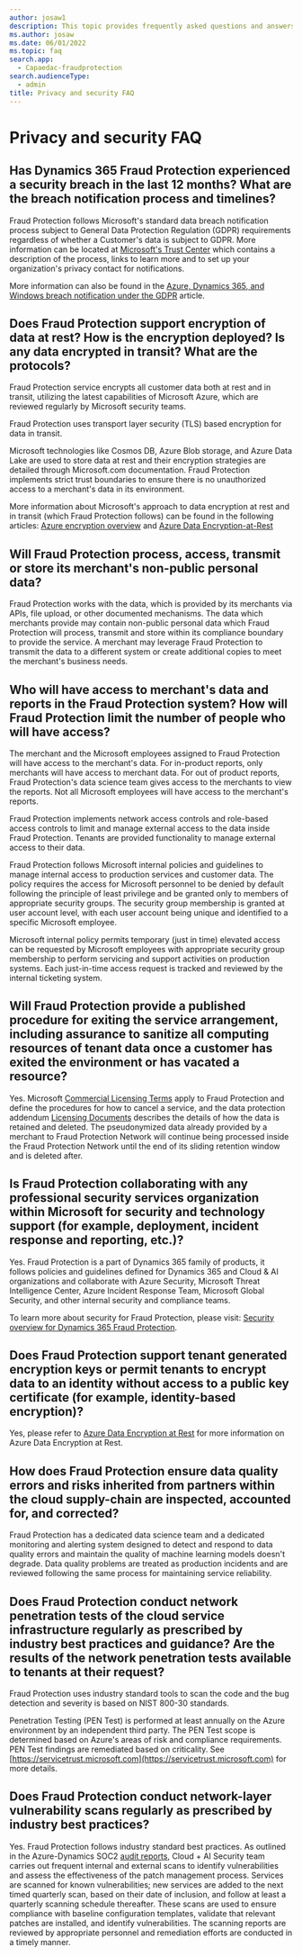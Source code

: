 ```yaml
---
author: josaw1
description: This topic provides frequently asked questions and answers (FAQ) about privacy and security in Microsoft Dynamics 365 Fraud Protection.
ms.author: josaw
ms.date: 06/01/2022
ms.topic: faq
search.app: 
  - Capaedac-fraudprotection
search.audienceType:
  - admin
title: Privacy and security FAQ
---
```


# Privacy and security FAQ

## Has Dynamics 365 Fraud Protection experienced a security breach in the last 12 months? What are the breach notification process and timelines? 

Fraud Protection follows Microsoft's standard data breach notification process subject to General Data Protection Regulation (GDPR) requirements regardless of whether a Customer's data is subject to GDPR. More information can be located at [Microsoft's Trust Center](https://www.microsoft.com/trust-center/privacy/gdpr-data-breach) which contains a description of the process, links to learn more and to set up your organization's privacy contact for notifications.

More information can also be found in the [Azure, Dynamics 365, and Windows breach notification under the GDPR](/compliance/regulatory/gdpr-breach-azure-dynamics-windows.md) article.

## Does Fraud Protection support encryption of data at rest? How is the encryption deployed? Is any data encrypted in transit? What are the protocols? 

Fraud Protection service encrypts all customer data both at rest and in transit, utilizing the latest capabilities of Microsoft Azure, which are reviewed regularly by Microsoft security teams.

Fraud Protection uses transport layer security (TLS) based encryption for data in transit.

Microsoft technologies like Cosmos DB, Azure Blob storage, and Azure Data Lake are used to store data at rest and their encryption strategies are detailed through Microsoft.com documentation. Fraud Protection implements strict trust boundaries to ensure there is no unauthorized access to a merchant's data in its environment.

More information about Microsoft's approach to data encryption at rest and in transit (which Fraud Protection follows) can be found in the following articles: [Azure encryption overview](/azure/security/fundamentals/encryption-overview.md) and [Azure Data Encryption-at-Rest](/azure/security/fundamentals/encryption-atrest)

## Will Fraud Protection process, access, transmit or store its merchant's non-public personal data?  

Fraud Protection works with the data, which is provided by its merchants via APIs, file upload, or other documented mechanisms. The data which merchants provide may contain non-public personal data which Fraud Protection will process, transmit and store within its compliance boundary to provide the service. A merchant may leverage Fraud Protection to transmit the data to a different system or create additional copies to meet the merchant's business needs.

## Who will have access to merchant's data and reports in the Fraud Protection system? How will Fraud Protection limit the number of people who will have access?

The merchant and the Microsoft employees assigned to Fraud Protection will have access to the merchant's data. For in-product reports, only merchants will have access to merchant data. For out of product reports, Fraud Protection's data science team gives access to the merchants to view the reports. Not all Microsoft employees will have access to the merchant's reports.

Fraud Protection implements network access controls and role-based access controls to limit and manage external access to the data inside Fraud Protection. Tenants are provided functionality to manage external access to their data.

Fraud Protection follows Microsoft internal policies and guidelines to manage internal access to production services and customer data. The policy requires the access for Microsoft personnel to be denied by default following the principle of least privilege and be granted only to members of appropriate security groups. The security group membership is granted at user account level, with each user account being unique and identified to a specific Microsoft employee.

Microsoft internal policy permits temporary (just in time) elevated access can be requested by Microsoft employees with appropriate security group membership to perform servicing and support activities on production systems. Each just-in-time access request is tracked and reviewed by the internal ticketing system.

## Will Fraud Protection provide a published procedure for exiting the service arrangement, including assurance to sanitize all computing resources of tenant data once a customer has exited the environment or has vacated a resource?   

Yes. Microsoft [Commercial Licensing Terms](https://www.microsoft.com/licensing/terms/welcome/welcomepage) apply to Fraud Protection and define the procedures for how to cancel a service, and the data protection addendum [Licensing Documents](https://www.microsoft.com/licensing/docs/view/Microsoft-Products-and-Services-Data-Protection-Addendum-DPA) describes the details of how the data is retained and deleted. The pseudonymized data already provided by a merchant to Fraud Protection Network will continue being processed inside the Fraud Protection Network until the end of its sliding retention window and is deleted after.

## Is Fraud Protection collaborating with any professional security services organization within Microsoft for security and technology support (for example, deployment, incident response and reporting, etc.)? 

Yes. Fraud Protection is a part of Dynamics 365 family of products, it follows policies and guidelines defined for Dynamics 365 and Cloud & AI organizations and collaborate with Azure Security, Microsoft Threat Intelligence Center, Azure Incident Response Team, Microsoft Global Security, and other internal security and compliance teams.

To learn more about security for Fraud Protection, please visit: [Security overview for Dynamics 365 Fraud Protection](../security.md).

## Does Fraud Protection support tenant generated encryption keys or permit tenants to encrypt data to an identity without access to a public key certificate (for example, identity-based encryption)? 

Yes, please refer to [Azure Data Encryption at Rest](/azure/security/fundamentals/encryption-atrest.md) for more information on Azure Data Encryption at Rest.

## How does Fraud Protection ensure data quality errors and risks inherited from partners within the cloud supply-chain are inspected, accounted for, and corrected? 

Fraud Protection has a dedicated data science team and a dedicated monitoring and alerting system designed to detect and respond to data quality errors and maintain the quality of machine learning models doesn't degrade. Data quality problems are treated as production incidents and are reviewed following the same process for maintaining service reliability.

## Does Fraud Protection conduct network penetration tests of the cloud service infrastructure regularly as prescribed by industry best practices and guidance? Are the results of the network penetration tests available to tenants at their request?  

Fraud Protection uses industry standard tools to scan the code and the bug detection and severity is based on NIST 800-30 standards.

Penetration Testing (PEN Test) is performed at least annually on the Azure environment by an independent third party. The PEN Test scope is determined based on Azure's areas of risk and compliance requirements. PEN Test findings are remediated based on criticality. See [https://servicetrust.microsoft.com](https://servicetrust.microsoft.com) for more details.

## Does Fraud Protection conduct network-layer vulnerability scans regularly as prescribed by industry best practices? 

Yes. Fraud Protection follows industry standard best practices. As outlined in the Azure-Dynamics SOC2 [audit reports](https://servicetrust.microsoft.com/ViewPage/MSComplianceGuideV3?command=Download&downloadType=Document&downloadId=34772c1f-ea02-4ba6-b4a7-20aeb5241243&tab=7027ead0-3d6b-11e9-b9e1-290b1eb4cdeb&docTab=7027ead0-3d6b-11e9-b9e1-290b1eb4cdeb_SOC_%2F_SSAE_16_Reports), Cloud + AI Security team carries out frequent internal and external scans to identify vulnerabilities and assess the effectiveness of the patch management process. Services are scanned for known vulnerabilities; new services are added to the next timed quarterly scan, based on their date of inclusion, and follow at least a quarterly scanning schedule thereafter. These scans are used to ensure compliance with baseline configuration templates, validate that relevant patches are installed, and identify vulnerabilities. The scanning reports are reviewed by appropriate personnel and remediation efforts are conducted in a timely manner.
